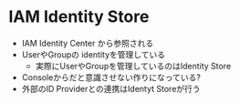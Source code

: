 # IAM Identity Store

* IAM Identity Center から参照される
* UserやGroupの identityを管理している
  * 実際にUserやGroupを管理しているのはIdentity Store
* Consoleからだと意識させない作りになっている?
* 外部のID Providerとの連携はIdentyt Storeが行う
